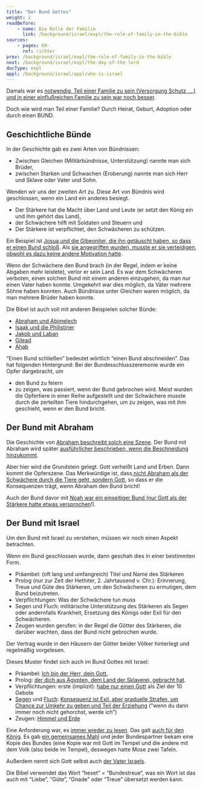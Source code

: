 ```yaml
---
title: "Der Bund Gottes"
weight: 2
readBefore:
    - name: Die Rolle der Familie
      link: /background/israel/expl/the-role-of-family-in-the-bible
sources:
    - pages: 69-
      ref: richter
prev: /background/israel/expl/the-role-of-family-in-the-bible
next: /background/israel/expl/the-day-of-the-lord
docType: expl
appl: /background/israel/appl/who-is-israel
---
```


Damals war es [notwendig, Teil einer Familie zu sein (Versorgung Schutz, …) und in einer einflußreichen Familie zu sein war noch besser](../../../../background/israel/expl/the-role-of-family-in-the-bible).

Doch wie wird man Teil einer Familie? Durch Heirat, Geburt, Adoption oder durch einen BUND.

## Geschichtliche Bünde

<a name="ae45"></a>
In der Geschichte gab es zwei Arten von Bündnissen:

- Zwischen Gleichen (Militärbündnisse, Unterstützung) nannte man sich Brüder,
- zwischen Starken und Schwachen (Eroberung) nannte man sich Herr und Sklave oder Vater und Sohn.

Wenden wir uns der zweiten Art zu. Diese Art von Bündnis wird geschlossen, wenn ein Land ein anderes besiegt.

- Der Stärkere hat die Macht über Land und Leute (er setzt den König ein und ihm gehört das Land),
- der Schwächere hilft mit Soldaten und Steuern und
- Der Stärkere ist verpflichtet, den Schwächeren zu schützen.

Ein Beispiel ist [Josua und die Gibeoniter, die ihn getäuscht haben, so dass er einen Bund schloß](https://www.bibleserver.com/SLT/Josua9). Als [sie angegriffen wurden, musste er sie verteidigen, obwohl es dazu keine andere Motivation hatte](https://www.bibleserver.com/SLT/Josua10%2C1-14).

Wenn der Schwächere den Bund brach (in der Regel, indem er keine Abgaben mehr leistete), verlor er sein Land. Es war dem Schwächeren verboten, einen solchen Bund mit einem anderen einzugehen, da man nur einen Vater haben konnte. Umgekehrt war dies möglich, da Väter mehrere Söhne haben konnten. Auch Bündnisse unter Gleichen waren möglich, da man mehrere Brüder haben konnte.

Die Bibel ist auch voll mit anderen Beispielen solcher Bünde:

- [Abraham und Abimelech](https://www.bibleserver.com/SLT/1.Mose21%2C22-32)
- [Isaak und die Philistiner](https://www.bibleserver.com/SLT/1.Mose26%2C12-33)
- [Jakob und Laban](https://www.bibleserver.com/SLT/1.Mose31%2C22-54)
- [Gilead](https://www.bibleserver.com/SLT/1.Samuel11%2C1-11)
- [Ahab](https://www.bibleserver.com/SLT/1.K%C3%B6nige20%2C1-34)

“Einen Bund schließen” bedeutet wörtlich “einen Bund abschneiden”. Das hat folgenden Hintergrund: Bei der Bundesschlusszeremonie wurde ein Opfer dargebracht, um

- den Bund zu feiern
- zu zeigen, was passiert, wenn der Bund gebrochen wird. Meist wurden die Opfertiere in einer Reihe aufgestellt und der Schwächere musste durch die zerteilten Tiere hindurchgehen, um zu zeigen, was mit ihm geschieht, wenn er den Bund bricht.

## Der Bund mit Abraham

<a name="7cbd"></a>
Die Geschichte von [Abraham beschreibt solch eine Szene](https://www.bibleserver.com/SLT/1.Mose15). Der Bund mit Abraham wird später [ausführlicher beschrieben, wenn die Beschneidung hinzukommt](https://www.bibleserver.com/SLT/1.Mose17).

Aber hier wird die Grundstein gelegt. Gott verheißt Land und Erben. Dann kommt die Opferszene. Das Merkwürdige ist, dass[ nicht Abraham als der Schwächere durch die Tiere geht, sondern Gott](https://www.bibleserver.com/SLT/1.Mose15%2C17), so dass er die Konsequenzen trägt, wenn Abraham den Bund bricht!

Auch der Bund davor mit [Noah war ein einseitiger Bund (nur Gott als der Stärkere hatte etwas versprochen](https://www.bibleserver.com/SLT/1.Mose9%2C8-17)!).

## Der Bund mit Israel

<a name="521d"></a>
Um den Bund mit Israel zu verstehen, müssen wir noch einen Aspekt betrachten.

Wenn ein Bund geschlossen wurde, dann geschah dies in einer bestimmten Form.

- Präambel: (oft lang und umfangreich) Titel und Name des Stärkeren
- Prolog (nur zur Zeit der Hethiter, 2. Jahrtausend v. Chr.): Erinnerung, Treue und Güte des Stärkeren, um den Schwächeren zu ermutigen, dem Bund beizutreten.
- Verpflichtungen: Was der Schwächere tun muss
- Segen und Fluch: militärische Unterstützung des Stärkeren als Segen oder andernfalls Krankheit, Ersetzung des Königs oder Exil für den Schwächeren.
- Zeugen wurden gerufen: in der Regel die Götter des Stärkeren, die darüber wachten, dass der Bund nicht gebrochen wurde.

Der Vertrag wurde in den Häusern der Götter beider Völker hinterlegt und regelmäßig vorgelesen.

Dieses Muster findet sich auch im Bund Gottes mit Israel:

- Präambel: [Ich bin der Herr, dein Gott.](https://www.bibleserver.com/SLT/2.Mose20%2C2)
- Prolog: [der dich aus Ägypten, dem Land der Sklaverei, gebracht hat](https://www.bibleserver.com/SLT/2.Mose20%2C2).
- Verpflichtungen: erste (implizit): [habe nur einen Gott](https://www.bibleserver.com/SLT/2.Mose20%2C3-6) als Ziel der 10 Gebote
- [Segen](https://www.bibleserver.com/SLT/5.Mose28%2C1-14) und [Fluch](https://www.bibleserver.com/SLT/5.Mose28%2C15-68): [Konsequenz ist Exil, aber graduelle Strafen, um Chance zur Umkehr zu geben und Teil der Erziehung](https://www.bibleserver.com/SLT/3.Mose26%2C1-46) (“wenn du dann immer noch nicht gehorchst, werde ich”)
- Zeugen: [Himmel und Erde](https://www.bibleserver.com/SLT/5.Mose30%2C19)

Eine Anforderung war, es [immer wieder zu lesen](https://www.bibleserver.com/SLT/5.Mose31%2C9-13). Das galt [auch für den König](https://www.bibleserver.com/SLT/5.Mose17%2C18-19). Es gab [ein gemeinsames Mahl](https://www.bibleserver.com/SLT/2.Mose24%2C1-12) und jeder Bundespartner bekam eine Kopie des Bundes (eine Kopie war mit Gott im Tempel und die andere mit dem Volk (also beide im Tempel), deswegen hatte Mose zwei Tafeln.

Außerdem nennt sich Gott selbst auch [der Vater Israels](https://www.bibleserver.com/SLT/2.Mose3%2C6).

Die Bibel verwendet das Wort “heset” = “Bundestreue“, was ein Wort ist das auch mit “Liebe”, “Güte”, “Gnade” oder “Treue” übersetzt werden kann.
